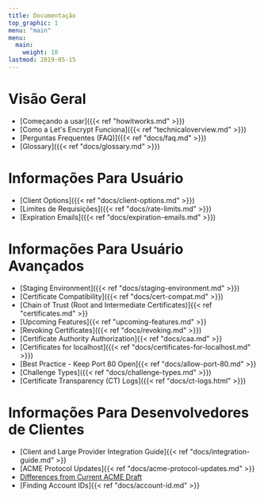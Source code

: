 ```yaml
---
title: Documentação
top_graphic: 1
menu: "main"
menu:
  main:
    weight: 10
lastmod: 2019-05-15
---
```


# Visão Geral

* [Começando a usar]({{< ref "howitworks.md" >}})
* [Como a Let's Encrypt Funciona]({{< ref "technicaloverview.md" >}})
* [Perguntas Frequentes (FAQ)]({{< ref "docs/faq.md" >}})
* [Glossary]({{< ref "docs/glossary.md" >}})

# Informações Para Usuário

* [Client Options]({{< ref "docs/client-options.md" >}})
* [Limites de Requisições]({{< ref "docs/rate-limits.md" >}})
* [Expiration Emails]({{< ref "docs/expiration-emails.md" >}})

# Informações Para Usuário Avançados

* [Staging Environment]({{< ref "docs/staging-environment.md" >}})
* [Certificate Compatibility]({{< ref "docs/cert-compat.md" >}})
* [Chain of Trust (Root and Intermediate Certificates)]{{< ref "certificates.md" >}}
* [Upcoming Features]{{< ref "upcoming-features.md" >}}
* [Revoking Certificates]({{< ref "docs/revoking.md" >}})
* [Certificate Authority Authorization]{{< ref "docs/caa.md" >}}
* [Certificates for localhost]({{< ref "docs/certificates-for-localhost.md" >}})
* [Best Practice - Keep Port 80 Open]{{< ref "docs/allow-port-80.md" >}}
* [Challenge Types]({{< ref "docs/challenge-types.md" >}})
* [Certificate Transparency (CT) Logs]({{< ref "docs/ct-logs.html" >}})

# Informações Para Desenvolvedores de Clientes

* [Client and Large Provider Integration Guide]{{< ref "docs/integration-guide.md" >}}
* [ACME Protocol Updates]{{< ref "docs/acme-protocol-updates.md" >}}
* [Differences from Current ACME Draft](https://github.com/letsencrypt/boulder/blob/master/docs/acme-divergences.md)
* [Finding Account IDs]{{< ref "docs/account-id.md" >}}
